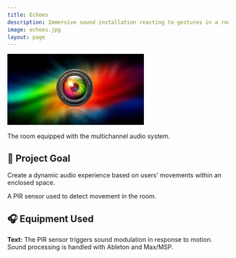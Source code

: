 ```yaml
---
title: Echoes
description: Immersive sound installation reacting to gestures in a room.
image: echoes.jpg
layout: page
---
```

<!-- 1 section to copy paste -->
<div class="markdown-row">
  <div class="image-side">
    <img src="echoes.jpg" alt="Echoes installation">
    <p class="caption">The room equipped with the multichannel audio system.</p>
  </div>
  <div class="text-side">
    <h2 class="block-title">🎯 Project Goal</h2>
    <p>Create a dynamic audio experience based on users’ movements within an enclosed space.</p>
  </div>
</div>
<!-- section -->

<!-- this exemple has a strong block and no image-->
<div class="markdown-row">
  <div class="image-side">
    <p class="caption">A PIR sensor used to detect movement in the room.</p>
  </div>
  <div class="text-side">
    <h2 class="block-title">🎧 Equipment Used</h2>
    <p><strong>Text:</strong> The PIR sensor triggers sound modulation in response to motion. Sound processing is handled with Ableton and Max/MSP.</p>
  </div>
</div>




